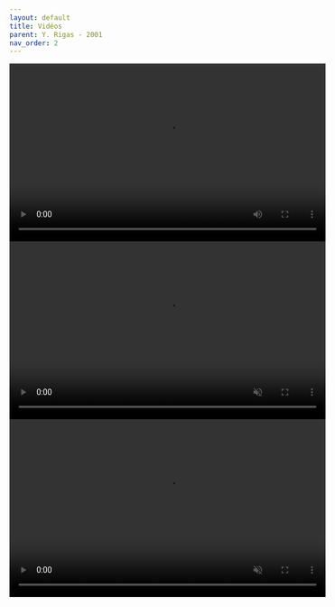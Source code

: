 ```yaml
---
layout: default
title: Vidéos
parent: Y. Rigas - 2001
nav_order: 2
---
```


<!-- Balise `video` -->

<video width="560" height="315" controls playsinline>
  <source type="video/mp4" src="../assets/videos/rig01_video1_converted.m4v">
</video>

<video width="560" height="315" controls playsinline autoplay muted>
  <source type="video/mp4" src="../assets/videos/rig01_video2_converted.m4v">
</video>

<video width="560" height="315" controls playsinline autoplay muted>
  <source type="video/mp4" src="../assets/videos/rig01_video3_converted.m4v">
</video>

<!-- Balise `iframe`

<iframe width="560" height="315" src="../assets/videos/rig01_video1_converted.m4v"></iframe>

<iframe width="560" height="315" src="../assets/videos/rig01_video2_converted.m4v"></iframe>

<iframe width="560" height="315" src="../assets/videos/rig01_video3_converted.m4v"></iframe>
-->

